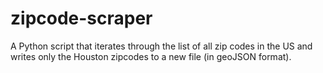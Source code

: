 # zipcode-scraper
A Python script that iterates through the list of all zip codes in the US and writes only the Houston zipcodes to a new file (in geoJSON format).
